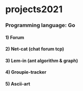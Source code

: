 # projects2021

### Programming language: Go

#### 1) Forum
#### 2) Net-cat (chat forum tcp)
#### 3) Lem-in (ant algorithm & graph)
#### 4) Groupie-tracker 
#### 5) Ascii-art
